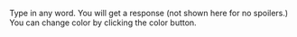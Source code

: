 Type in any word. You will get a response (not shown here for no spoilers.)
You can change color by clicking the color button.
